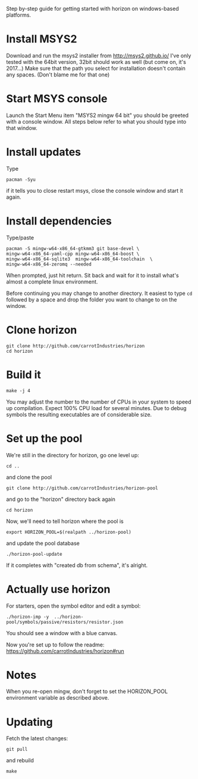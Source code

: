 Step by-step guide for getting started with horizon on windows-based 
platforms.

# Install MSYS2
Download and run the msys2 installer from http://msys2.github.io/ I've 
only tested with the 64bit version, 32bit should work as well (but come 
on, it's 2017...) Make sure that the path you select for installation 
doesn't contain any spaces. (Don't blame me for that one)

# Start MSYS console
Launch the Start Menu item "MSYS2 mingw 64 bit" you should be greeted 
with a console window.  All steps below refer to what you should type 
into that window.

# Install updates
Type
```
pacman -Syu
```
if it tells you to close restart msys, close the console window and 
start it again.

# Install dependencies
Type/paste
```
pacman -S mingw-w64-x86_64-gtkmm3 git base-devel \
mingw-w64-x86_64-yaml-cpp mingw-w64-x86_64-boost \
mingw-w64-x86_64-sqlite3  mingw-w64-x86_64-toolchain  \
mingw-w64-x86_64-zeromq --needed
```

When prompted, just hit return. Sit back and wait for it to install 
what's almost a complete linux environment.

Before continuing you may change to another directory. It easiest to 
type `cd ` followed by a space  and drop the folder  you want to change to on the window.

# Clone horizon
```
git clone http://github.com/carrotIndustries/horizon
cd horizon
```

# Build it
```
make -j 4
```

You may adjust the number to the number of CPUs in your system to speed 
up compilation. Expect 100% CPU load for several minutes. Due to debug 
symbols the resulting executables are of considerable size.

# Set up the pool
We're still in the directory for horizon, go one level up:
```
cd ..
```

and clone the pool
```
git clone http://github.com/carrotIndustries/horizon-pool
```

and go to the "horizon" directory back again

```
cd horizon
```

Now, we'll need to tell horizon where the pool is

```
export HORIZON_POOL=$(realpath ../horizon-pool)
```

and update the pool database

```
./horizon-pool-update
```
If it completes with "created db from schema", it's alright.

# Actually use horizon
For starters, open the symbol editor and edit a symbol:

```
./horizon-imp -y  ../horizon-pool/symbols/passive/resistors/resistor.json
```

You should see a window with a blue canvas. 

Now you're set up to follow the readme: https://github.com/carrotIndustries/horizon#run

# Notes
When you re-open mingw, don't forget to set the HORIZON_POOL 
environment variable as described above.

# Updating
Fetch the latest changes:
```
git pull
```

and rebuild

```
make
```
